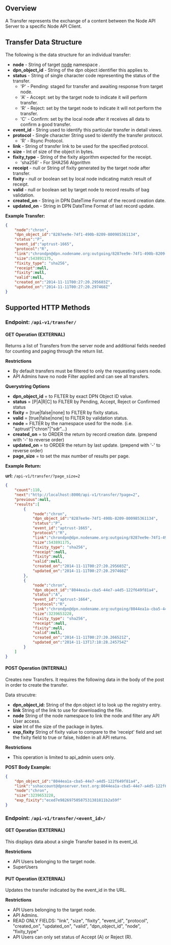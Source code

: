 ## Overview

A Transfer represents the exchange of a content between the Node API Server to a specific Node API Client.

## Transfer Data Structure

The following is the data structure for an individual transfer:
* **node** - String of target [node](https://github.com/APTrust/EarthDiver/wiki/API-Endpoint:-Node) namespace .
* **dpn_object_id** - String of the dpn object identifier this applies to.
* **status** - String of single character code representing the status of the transfer.
    * 'P' - Pending: staged for transfer and awaiting response from target node.
    * 'A' - Accept:  set by the target node to indicate it will perform transfer.
    * 'R' - Reject: set by the target node to indicate it will not perform the transfer.
    * 'C' - Confirm: set by the local node after it receives all data to confirm a good transfer.
* **event_id** - String used to identify this particular transfer in detail views.
* **protocol** - Single character String used to identify the transfer protocol.
    * 'R' - Rsync Protocol.
* **link** - String of transfer link to be used for the specified protocol.
* **size** - Int of size of the object in bytes.
* **fixity_type** - String of the fixity algorithm expected for the receipt.
    * 'sha256' - For SHA256 Algorithm
* **receipt** - null or String of fixity generated by the target node after transfer. 
* **fixity** - null or boolean set by local node indicating match result of receipt.
* **valid** - null or boolean set by target node to record results of bag validation.
* **created_on** - String in DPN DateTime Format of the record creation date.
* **updated_on** - String in DPN DateTime Format of last record update. 

**Example Transfer:**

```json
{
    "node":"chron",
    "dpn_object_id":"8287ee9e-74f1-490b-8209-800985361134",
    "status":"P",
    "event_id":"aptrust-1665",
    "protocol":"R",
    "link":"chrondpn@dpn.nodename.org:outgoing/8287ee9e-74f1-490b-8209-800985361134.tar",
    "size":543891175,
    "fixity_type": "sha256",
    "receipt":null,
    "fixity":null,
    "valid":null,
    "created_on":"2014-11-11T00:27:20.295603Z",
    "updated_on":"2014-11-11T00:27:20.297468Z"
}
```

## Supported HTTP Methods

### **Endpoint:** `/api-v1/transfer/`

#### GET Operation (EXTERNAL)

Returns a list of Transfers from the server node and additional fields needed for counting and paging through the return list.

**Restrictions**
* By default transfers must be filtered to only the requesting users node.
* API Admins have no node Filter applied and can see all transfers.

**Querystring Options**
* **dpn_object_id** = <exact id> to FILTER by exact DPN Object ID value.
* **status** = [P|A|R|C] to FILTER by Pending, Accept, Reject or Confirmed status
* **fixity** = [true|false|none] to FILTER by fixity status.
* **valid** = [true|false|none] to FILTER by validation status.
* **node** = <exact name> FILTER by the namespace used for the node. (i.e. "aptrust"|"chron"|"sdr"...)
* **created_on** = <dpn date format> to ORDER the return by record creation date. (prepend with '-' to reverse order)
* **updated_on** = <dpn date format> to ORDER the return by last update. (prepend with '-' to reverse order)
* **page_size** = <int> to set the max number of results per page.

**Example Return:**

**url:** `/api-v1/transfer/?page_size=2`

```json
{
    "count":110,
    "next":"http://localhost:8000/api-v1/transfer/?page=2",
    "previous":null,
    "results":[
        {
            "node":"chron",
            "dpn_object_id":"8287ee9e-74f1-490b-8209-800985361134",
            "status":"P",
            "event_id":"aptrust-1665",
            "protocol":"R",
            "link":"chrondpn@dpn.nodename.org:outgoing/8287ee9e-74f1-490b-8209-800985361134.tar",
            "size":543891175,
            "fixity_type": "sha256",
            "receipt":null,
            "fixity":null,
            "valid":null,
            "created_on":"2014-11-11T00:27:20.295603Z",
            "updated_on":"2014-11-11T00:27:20.297468Z"
        },
        {
            "node":"chron",
            "dpn_object_id":"8044ea1a-cba5-44e7-a4d5-122f649f81a4",
            "status":"A",
            "event_id":"aptrust-1664",
            "protocol":"R",
            "link":"chrondpn@dpn.nodename.org:outgoing/8044ea1a-cba5-44e7-a4d5-122f649f81a4.tar",
            "size":3239653228,
            "fixity_type": "sha256",
            "receipt":null,
            "fixity":null,
            "valid":null,
            "created_on":"2014-11-11T00:27:20.266521Z",
            "updated_on":"2014-11-13T17:18:28.245754Z"
        }
    ]
}
```

#### POST Operation (INTERNAL)

Creates new Transfers.  It requires the following data in the body of the post in order to create the transfer.

Data strucutre:
* **dpn_object_id:** String of the dpn object id to look up the registry entry.
* **link** String of the link to use for downloading the file.
* **node** String of the node namespace to link the node and filter any API User access.
* **size** Int of the size of the package in bytes.
* **exp_fixity** String of fixity value to compare to the 'receipt' field and set the fixity field to true or false, hidden in all API returns.

**Restrictions**
*  This operation is limited to api_admin users only.

**POST Body Example:**
```json
{
    "dpn_object_id":"8044ea1a-cba5-44e7-a4d5-122f649f81a4",
    "link":"sshaccount@dpnserver.test.org:8044ea1a-cba5-44e7-a4d5-122f649f81a4.tar",
    "node":"chron",
    "size":3239653228,
    "exp_fixity":"eced7e98269750587531381811b2a59f"
}
```

### **Endpoint:** `/api-v1/transfer/<event_id>/`

#### GET Operation (EXTERNAL)

This displays data about a single Transfer based in its event_id.

**Restrictions**
* API Users belonging to the target node.
* SuperUsers

#### PUT Operation (EXTERNAL)

Updates the transfer indicated by the event_id in the URL.

**Restrictions**
* API Users belonging to the target node.
* API Admins.
* READ ONLY FIELDS: "link", "size", "fixity", "event_id", "protocol", "created_on", "updated_on", "valid", "dpn_object_id", "node", "fixity_type"
* API Users can only set status of Accept (A) or Reject (R).
